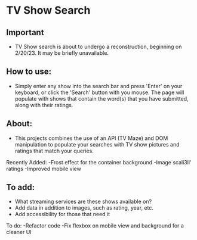 # TV Show Search

## Important
- TV Show search is about to undergo a reconstruction, beginning on 2/20/23. It may be briefly unavailable.

## How to use: 
- Simply enter any show into the search bar and press 'Enter' on your keyboard, or click the 'Search' button with you mouse. The page will populate with shows that contain the word(s) that you have submitted, along with their ratings.

## About:
- This projects combines the use of an API (TV Maze) and DOM manipulation to populate your searches with TV show pictures and ratings that match your queries.

Recently Added:
-Frost effect for the container background
-Image scali3ll' ratings
-Improved mobile view

## To add:
- What streaming services are these shows available on?
- Add data in addition to images, such as rating, year, etc.
- Add accessibility for those that need it

To do:
-Refactor code
-Fix flexbox on mobile view and background for a cleaner UI
